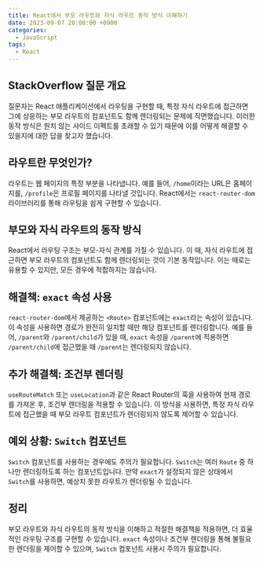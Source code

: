 ```yaml
---
title: React에서 부모 라우트와 자식 라우트 동작 방식 이해하기
date: 2023-09-07 20:00:00 +0900
categories:
  - JavaScript
tags:
  - React
---
```


## StackOverflow 질문 개요

질문자는 React 애플리케이션에서 라우팅을 구현할 때, 특정 자식 라우트에 접근하면 그에 상응하는 부모 라우트의 컴포넌트도 함께 렌더링되는 문제에 직면했습니다. 이러한 동작 방식은 원치 않는 사이드 이펙트를 초래할 수 있기 때문에 이를 어떻게 해결할 수 있을지에 대한 답을 찾고자 했습니다.

## 라우트란 무엇인가?

라우트는 웹 페이지의 특정 부분을 나타냅니다. 예를 들어, `/home`이라는 URL은 홈페이지를, `/profile`은 프로필 페이지를 나타낼 것입니다. React에서는 `react-router-dom` 라이브러리를 통해 라우팅을 쉽게 구현할 수 있습니다.

## 부모와 자식 라우트의 동작 방식

React에서 라우팅 구조는 부모-자식 관계를 가질 수 있습니다. 이 때, 자식 라우트에 접근하면 부모 라우트의 컴포넌트도 함께 렌더링되는 것이 기본 동작입니다. 이는 때로는 유용할 수 있지만, 모든 경우에 적합하지는 않습니다.

## 해결책: `exact` 속성 사용

`react-router-dom`에서 제공하는 `<Route>` 컴포넌트에는 `exact`라는 속성이 있습니다. 이 속성을 사용하면 경로가 완전히 일치할 때만 해당 컴포넌트를 렌더링합니다. 예를 들어, `/parent`와 `/parent/child`가 있을 때, `exact` 속성을 `/parent`에 적용하면 `/parent/child`에 접근했을 때 `/parent`는 렌더링되지 않습니다.

## 추가 해결책: 조건부 렌더링

`useRouteMatch` 또는 `useLocation`과 같은 React Router의 훅을 사용하여 현재 경로를 가져온 후, 조건부 렌더링을 적용할 수 있습니다. 이 방식을 사용하면, 특정 자식 라우트에 접근했을 때 부모 라우트 컴포넌트가 렌더링되지 않도록 제어할 수 있습니다.

## 예외 상황: `Switch` 컴포넌트

`Switch` 컴포넌트를 사용하는 경우에도 주의가 필요합니다. `Switch`는 여러 `Route` 중 하나만 렌더링하도록 하는 컴포넌트입니다. 만약 `exact`가 설정되지 않은 상태에서 `Switch`를 사용하면, 예상치 못한 라우트가 렌더링될 수 있습니다.

## 정리

부모 라우트와 자식 라우트의 동작 방식을 이해하고 적절한 해결책을 적용하면, 더 효율적인 라우팅 구조를 구현할 수 있습니다. `exact` 속성이나 조건부 렌더링을 통해 불필요한 렌더링을 제어할 수 있으며, `Switch` 컴포넌트 사용시 주의가 필요합니다.
